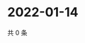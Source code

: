 # 2022-01-14

共 0 条

<!-- BEGIN WEIBO -->
<!-- 最后更新时间 Fri Jan 14 2022 02:00:45 GMT+0800 (China Standard Time) -->

<!-- END WEIBO -->
